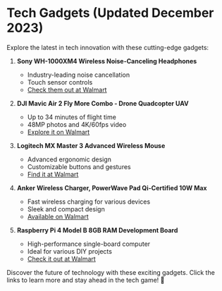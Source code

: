 # Tech Gadgets (Updated December 2023)

Explore the latest in tech innovation with these cutting-edge gadgets:

1. **Sony WH-1000XM4 Wireless Noise-Canceling Headphones**
   - Industry-leading noise cancellation
   - Touch sensor controls
   - [Check them out at Walmart](https://www.walmart.com/ip/Sony-WH-1000XM4-Wireless-Industry-Leading-Noise-Canceling-Overhead-Headphones-with-Mic-for-phone-call-Black/473182751)

2. **DJI Mavic Air 2 Fly More Combo - Drone Quadcopter UAV**
   - Up to 34 minutes of flight time
   - 48MP photos and 4K/60fps video
   - [Explore it on Walmart](https://www.walmart.com/ip/DJI-Mavic-Air-2-Fly-More-Combo-Drone-Quadcopter-UAV-with-48MP-Camera-4K-Video-32Kmh-Max-Speed-Top-Features-12-Props-3-Batteries-8K-Hyperlapse-Quic/805175983)

3. **Logitech MX Master 3 Advanced Wireless Mouse**
   - Advanced ergonomic design
   - Customizable buttons and gestures
   - [Find it at Walmart](https://www.walmart.com/ip/Logitech-MX-Master-3-Advanced-Wireless-Mouse-Grey/586283553)

4. **Anker Wireless Charger, PowerWave Pad Qi-Certified 10W Max**
   - Fast wireless charging for various devices
   - Sleek and compact design
   - [Available on Walmart](https://www.walmart.com/ip/Anker-Wireless-Charger-PowerWave-Pad-Qi-Certified-10W-Max-for-iPhone-SE-11-11-Pro-11-Pro-Max-XS-Max-XR-XS-X-8-8-Plus-AirPods-Pro-10W-Fast-C/607020751)

5. **Raspberry Pi 4 Model B 8GB RAM Development Board**
   - High-performance single-board computer
   - Ideal for various DIY projects
   - [Check it out at Walmart](https://www.walmart.com/ip/Vilros-Raspberry-Pi-4-Model-B-8GB-RAM-Development-Board/919234606)

Discover the future of technology with these exciting gadgets. Click the links to learn more and stay ahead in the tech game! 🚀
